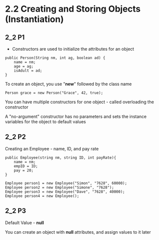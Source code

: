 # 2.2 Creating and Storing Objects (Instantiation)
## 2_2 P1
+ Constructors are used to initialize the attributes for an object

```
public Person(String nm, int ag, boolean ad) {
    name = nm;
    age = ag;
    isAdult = ad;
}
```
To create an object, you use "**new**" followed by the class name
```
Person grace = new Person("Grace", 42, true);
```
You can have multiple constructors for one object - called overloading the constructor

A "no-argument" constructor has no parameters and sets the instance variables for the object to default values
## 2_2 P2
Creating an Employee - name, ID, and pay rate
```
public Employee(string nm, string ID, int payRate){
    name = nm;
    empID = ID;
    pay = 20;
}

Employee person1 = new Employee("Simon", "7628", 60000);
Employee person2 = new Employee("Simone", "7628");
Employee person3 = new Employee("Dave", "7628", 40000);
Employee person4 = new Employee();
```

## 2_2 P3
Default Value - **null**

You can create an object with **null** attributes, and assign values to it later
